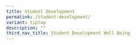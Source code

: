 ```yaml
---
title: Student Development
permalink: /student-development/
variant: tiptap
description: ""
third_nav_title: Student Development Well Being
---
```

<p></p>